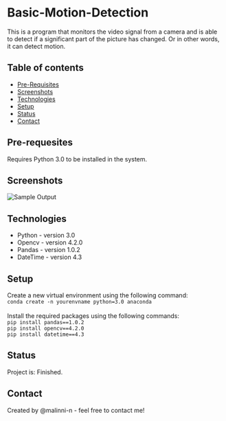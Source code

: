 # Basic-Motion-Detection
This is a program that monitors the video signal from a camera and is able to detect if a significant part of the picture has changed. Or in other words, it can detect motion.

## Table of contents
* [Pre-Requisites](#pre-requesites)
* [Screenshots](#screenshots)
* [Technologies](#technologies)
* [Setup](#setup)
* [Status](#status)
* [Contact](#contact)

## Pre-requesites
Requires Python 3.0 to be installed in the system.

## Screenshots
![Sample Output](output.gif)

## Technologies
* Python - version 3.0
* Opencv - version 4.2.0
* Pandas - version 1.0.2
* DateTime - version 4.3

## Setup
Create a new virtual environment using the following command:\
`conda create -n yourenvname python=3.0 anaconda`\
\
Install the required packages using the following commands:\
`pip install pandas==1.0.2`\
`pip install opencv==4.2.0`\
`pip install datetime==4.3`

## Status
Project is: Finished.

## Contact
Created by @malinni-n - feel free to contact me!

